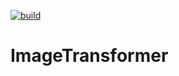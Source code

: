 [![build](https://github.com/ShirmanDenis/ImageTransformer/workflows/build%20net%20core/badge.svg?branch=master)](https://github.com/ShirmanDenis/ImageTransformer/actions)
# ImageTransformer

